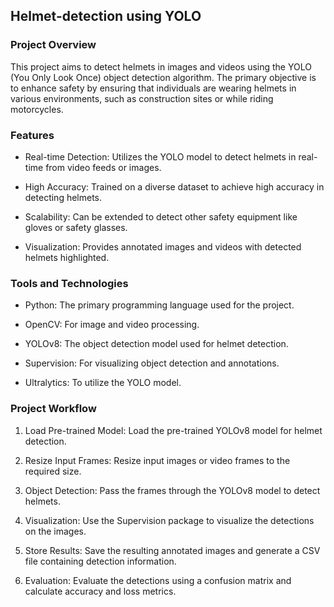 ## Helmet-detection using YOLO 

### Project Overview
This project aims to detect helmets in images and videos using the YOLO (You Only Look Once) object detection algorithm. The primary objective is to enhance safety by ensuring that individuals are wearing helmets in various environments, such as construction sites or while riding motorcycles.


### Features
- Real-time Detection: Utilizes the YOLO model to detect helmets in real-time from video feeds or images.

- High Accuracy: Trained on a diverse dataset to achieve high accuracy in detecting helmets.

- Scalability: Can be extended to detect other safety equipment like gloves or safety glasses.

- Visualization: Provides annotated images and videos with detected helmets highlighted.


### Tools and Technologies
- Python: The primary programming language used for the project.

- OpenCV: For image and video processing.

- YOLOv8: The object detection model used for helmet detection.

- Supervision: For visualizing object detection and annotations.

- Ultralytics: To utilize the YOLO model.


### Project Workflow
1.  Load Pre-trained Model: Load the pre-trained YOLOv8 model for helmet detection.

2.  Resize Input Frames: Resize input images or video frames to the required size.

3.  Object Detection: Pass the frames through the YOLOv8 model to detect helmets.

4.  Visualization: Use the Supervision package to visualize the detections on the images.

5.  Store Results: Save the resulting annotated images and generate a CSV file containing detection information.

6.  Evaluation: Evaluate the detections using a confusion matrix and calculate accuracy and loss metrics.



